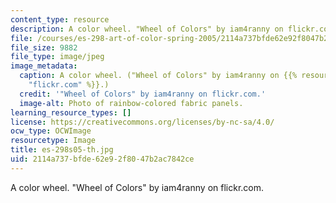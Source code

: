 ```yaml
---
content_type: resource
description: A color wheel. "Wheel of Colors" by iam4ranny on flickr.com.
file: /courses/es-298-art-of-color-spring-2005/2114a737bfde62e92f8047b2ac7842ce_es-298s05-th.jpg
file_size: 9882
file_type: image/jpeg
image_metadata:
  caption: A color wheel. ("Wheel of Colors" by iam4ranny on {{% resource_link "224758db-642c-4b96-89da-cffd6207261a"
    "flickr.com" %}}.)
  credit: '"Wheel of Colors" by iam4ranny on flickr.com.'
  image-alt: Photo of rainbow-colored fabric panels.
learning_resource_types: []
license: https://creativecommons.org/licenses/by-nc-sa/4.0/
ocw_type: OCWImage
resourcetype: Image
title: es-298s05-th.jpg
uid: 2114a737-bfde-62e9-2f80-47b2ac7842ce
---
```

A color wheel. "Wheel of Colors" by iam4ranny on flickr.com.